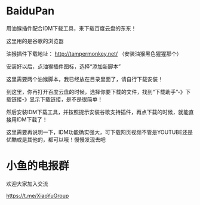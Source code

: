 # BaiduPan
用油猴插件配合IDM下载工具，来下载百度云盘的东东！

这里用的是谷歌的浏览器

油猴插件下载地址：
http://tampermonkey.net/
（安装油猴黑色猩猩那个）

安装好以后，点油猴插件图标，选择“添加新脚本”

这里需要两个油猴脚本，我已经放在目录里面了，请自行下载安装！


到这里，你再打开百度云盘的时候，选择你要下载的文件，找到“下载助手”-》下载链接-》显示下载链接，是不是很简单！

然后安装IDM下载工具，并按照提示安装谷歌支持插件，再点下载的时候，就能直接用IDM下载了！

这里需要再说明一下，IDM功能确实强大，可下载网页视频不管是YOUTUBE还是优酷或是其他的，都可以哦！慢慢发现去吧


# 小鱼的电报群

欢迎大家加入交流

https://t.me/XiaoYuGroup
